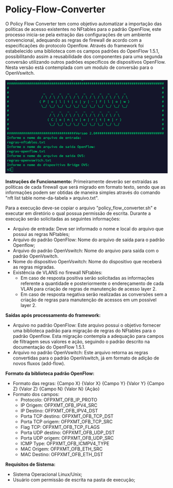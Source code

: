 # Policy-Flow-Converter

O Policy Flow Converter tem como objetivo automatizar a importação das políticas de acesso existentes no NFtables para o padrão OpenFlow, este processo inicia-se pela extração das configurações de um ambiente convencional,  adequando as regras de firewall de acordo com a especificações do protocolo Openflow. Através do framework foi estabelecido uma biblioteca com os campos padrões do OpenFlow 1.5.1, possibilitando assim a reusabilidade dos componentes para uma segunda conversão utilizando outros padrões específicos de dispositivos OpenFlow. Nesta versão está contemplada com um modulo de conversão para o OpenVswitch. 

![alt text](https://github.com/rogerobr/Policy-Flow-Converter/blob/master/policy-flow%20converter.png)

<b>Instruções de Funcionamento:</b>
Primeiramente deverão ser extraídas as políticas de cada firewall que será migrado em formato texto, sendo que as informações podem ser obtidas de maneira simples através do comando "nft list table nome-da-tabela » arquivo.txt".

Para a execução deve-se copiar o arquivo "policy_flow_converter.sh" e executar em diretório o qual possua permissão de escrita. Durante a execução serão solicitadas as seguintes informações:
  - Arquivo de entrada: Deve ser informado o nome e local do arquivo que possui as regras NFtables;
  - Arquivo do padrão OpenFlow: Nome do arquivo de saída para o padrão Openflow;
  - Arquivo do padrão OpenVswitch: Nome do arquivo para saída com o padrão OpenVswitch.
  - Nome do dispositivo OpenVswitch: Nome do dispositivo que receberá as regras migradas.
  - Existência de VLANS no firewall NFtables:
       * Em caso de resposta positiva serão solicitadas as informações referente a quantidade e posteriormente o     endereçamento de cada VLAN para criação de regras de manutenção de acesso layer 2.
       * Em caso de resposta negativa serão realizadas as conversões sem a criação de regras para manutenção de acessos em um possível layer 2.
        
<b>Saídas após processamento do framework:</b>
 - Arquivo no padrão OpenFlow: Este arquivo possui o objetivo fornecer uma biblioteca padrão para migração de regras do NFtables para o padrão Openflow. Esta migração contempla a adequação para campos de filtragem seus valores e ação, seguindo o padrão descrito na documentação do OpenFlow 1.5.1. 
 - Arquivo no padrão OpenVswitch: Este arquivo retorna as regras convertidas para o padrão OpenVswitch, já em formato de adição de novos fluxos (add-flow). 
 
<b> Formato da biblioteca padrão OpenFlow:</b>
- Formato das regras:  {Campo X} {Valor X} {Campo Y} {Valor Y} {Campo Z} {Valor Z} {Campo N} {Valor N} {Ação} 
- Formato dos campos: 
  - Protocolo: OFPXMT_OFB_IP_PROTO
  - IP Origem: OFPXMT_OFB_IPV4_SRC
  - IP Destino: OFPXMT_OFB_IPV4_DST
  - Porta TCP destino: OFPXMT_OFB_TCP_DST
  - Porta TCP origem: OFPXMT_OFB_TCP_SRC
  - Flag TCP: OFPXMT_OFB_TCP_FLAGS 
  - Porta UDP destino: OFPXMT_OFB_UDP_DST
  - Porta UDP origem: OFPXMT_OFB_UDP_SRC
  - ICMP Type: OFPXMT_OFB_ICMPV4_TYPE
  - MAC Origem: OFPXMT_OFB_ETH_SRC 
  - MAC Destino: OFPXMT_OFB_ETH_DST 
 
<b>Requisitos de Sistema:</b>
 - Sistema Operacional Linux/Unix;
 - Usuário com permissão de escrita na pasta de execução;
